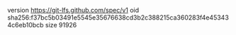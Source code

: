 version https://git-lfs.github.com/spec/v1
oid sha256:f37bc5b03491e5545e35676638cd3b2c388215ca360283f4e453434c6eb10bcb
size 91926
